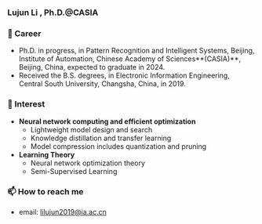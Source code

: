 ### Lujun Li , Ph.D.@CASIA

### 🔭 Career

- Ph.D. in progress, in Pattern Recognition and Intelligent Systems, Beijing, Institute of Automation, Chinese Academy of Sciences**(CASIA)**, Beijing, China, expected to graduate in 2024.
- Received the B.S. degrees, in Electronic Information Engineering, Central South University, Changsha, China, in 2019.

### 🌱 Interest

- **Neural network computing and efficient optimization**
  - Lightweight model design and search
  - Knowledge distillation and transfer learning
  - Model compression includes quantization and pruning
- **Learning Theory**
  - Neural network optimization theory
  - Semi-Supervised Learning

### 📫 How to reach me

- email: lilujun2019@ia.ac.cn

